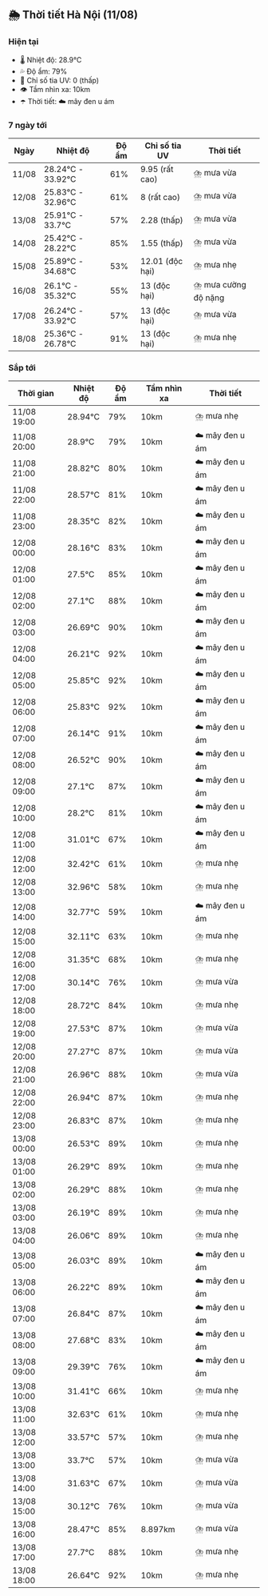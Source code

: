## 🌦️ Thời tiết Hà Nội (11/08)

### Hiện tại

- 🌡️ Nhiệt độ: 28.9℃
- 💦 Độ ẩm: 79%
- 🌟 Chỉ số tia UV: 0 (thấp)
- 👁️ Tầm nhìn xa: 10km
- ☂️ Thời tiết: ☁️ mây đen u ám

### 7 ngày tới

| Ngày | Nhiệt độ | Độ ẩm | Chỉ số tia UV | Thời tiết |
| --- | --- | --- | --- | --- |
| 11/08 | 28.24℃ - 33.92℃ | 61% | 9.95 (rất cao) | ⛈️ mưa vừa |
| 12/08 | 25.83℃ - 32.96℃ | 61% | 8 (rất cao) | ⛈️ mưa vừa |
| 13/08 | 25.91℃ - 33.7℃ | 57% | 2.28 (thấp) | ⛈️ mưa vừa |
| 14/08 | 25.42℃ - 28.22℃ | 85% | 1.55 (thấp) | ⛈️ mưa vừa |
| 15/08 | 25.89℃ - 34.68℃ | 53% | 12.01 (độc hại) | ⛈️ mưa nhẹ |
| 16/08 | 26.1℃ - 35.32℃ | 55% | 13 (độc hại) | ⛈️ mưa cường độ nặng |
| 17/08 | 26.24℃ - 33.92℃ | 57% | 13 (độc hại) | ⛈️ mưa vừa |
| 18/08 | 25.36℃ - 26.78℃ | 91% | 13 (độc hại) | ⛈️ mưa nhẹ |

### Sắp tới

| Thời gian | Nhiệt độ | Độ ẩm | Tầm nhìn xa | Thời tiết |
| --- | --- | --- | --- | --- |
| 11/08 19:00 | 28.94℃ | 79% | 10km | ⛈️ mưa nhẹ |
| 11/08 20:00 | 28.9℃ | 79% | 10km | ☁️ mây đen u ám |
| 11/08 21:00 | 28.82℃ | 80% | 10km | ☁️ mây đen u ám |
| 11/08 22:00 | 28.57℃ | 81% | 10km | ☁️ mây đen u ám |
| 11/08 23:00 | 28.35℃ | 82% | 10km | ☁️ mây đen u ám |
| 12/08 00:00 | 28.16℃ | 83% | 10km | ☁️ mây đen u ám |
| 12/08 01:00 | 27.5℃ | 85% | 10km | ☁️ mây đen u ám |
| 12/08 02:00 | 27.1℃ | 88% | 10km | ☁️ mây đen u ám |
| 12/08 03:00 | 26.69℃ | 90% | 10km | ☁️ mây đen u ám |
| 12/08 04:00 | 26.21℃ | 92% | 10km | ☁️ mây đen u ám |
| 12/08 05:00 | 25.85℃ | 92% | 10km | ☁️ mây đen u ám |
| 12/08 06:00 | 25.83℃ | 92% | 10km | ☁️ mây đen u ám |
| 12/08 07:00 | 26.14℃ | 91% | 10km | ☁️ mây đen u ám |
| 12/08 08:00 | 26.52℃ | 90% | 10km | ☁️ mây đen u ám |
| 12/08 09:00 | 27.1℃ | 87% | 10km | ☁️ mây đen u ám |
| 12/08 10:00 | 28.2℃ | 81% | 10km | ☁️ mây đen u ám |
| 12/08 11:00 | 31.01℃ | 67% | 10km | ☁️ mây đen u ám |
| 12/08 12:00 | 32.42℃ | 61% | 10km | ⛈️ mưa nhẹ |
| 12/08 13:00 | 32.96℃ | 58% | 10km | ⛈️ mưa nhẹ |
| 12/08 14:00 | 32.77℃ | 59% | 10km | ☁️ mây đen u ám |
| 12/08 15:00 | 32.11℃ | 63% | 10km | ⛈️ mưa nhẹ |
| 12/08 16:00 | 31.35℃ | 68% | 10km | ⛈️ mưa nhẹ |
| 12/08 17:00 | 30.14℃ | 76% | 10km | ⛈️ mưa vừa |
| 12/08 18:00 | 28.72℃ | 84% | 10km | ⛈️ mưa nhẹ |
| 12/08 19:00 | 27.53℃ | 87% | 10km | ⛈️ mưa vừa |
| 12/08 20:00 | 27.27℃ | 87% | 10km | ⛈️ mưa vừa |
| 12/08 21:00 | 26.96℃ | 88% | 10km | ⛈️ mưa vừa |
| 12/08 22:00 | 26.94℃ | 87% | 10km | ⛈️ mưa nhẹ |
| 12/08 23:00 | 26.83℃ | 87% | 10km | ⛈️ mưa nhẹ |
| 13/08 00:00 | 26.53℃ | 89% | 10km | ⛈️ mưa nhẹ |
| 13/08 01:00 | 26.29℃ | 89% | 10km | ⛈️ mưa nhẹ |
| 13/08 02:00 | 26.29℃ | 88% | 10km | ⛈️ mưa nhẹ |
| 13/08 03:00 | 26.19℃ | 89% | 10km | ⛈️ mưa nhẹ |
| 13/08 04:00 | 26.06℃ | 89% | 10km | ⛈️ mưa nhẹ |
| 13/08 05:00 | 26.03℃ | 89% | 10km | ☁️ mây đen u ám |
| 13/08 06:00 | 26.22℃ | 89% | 10km | ☁️ mây đen u ám |
| 13/08 07:00 | 26.84℃ | 87% | 10km | ☁️ mây đen u ám |
| 13/08 08:00 | 27.68℃ | 83% | 10km | ☁️ mây đen u ám |
| 13/08 09:00 | 29.39℃ | 76% | 10km | ☁️ mây đen u ám |
| 13/08 10:00 | 31.41℃ | 66% | 10km | ⛈️ mưa nhẹ |
| 13/08 11:00 | 32.63℃ | 61% | 10km | ⛈️ mưa nhẹ |
| 13/08 12:00 | 33.57℃ | 57% | 10km | ⛈️ mưa nhẹ |
| 13/08 13:00 | 33.7℃ | 57% | 10km | ⛈️ mưa vừa |
| 13/08 14:00 | 31.63℃ | 67% | 10km | ⛈️ mưa vừa |
| 13/08 15:00 | 30.12℃ | 76% | 10km | ⛈️ mưa vừa |
| 13/08 16:00 | 28.47℃ | 85% | 8.897km | ⛈️ mưa vừa |
| 13/08 17:00 | 27.7℃ | 88% | 10km | ⛈️ mưa nhẹ |
| 13/08 18:00 | 26.64℃ | 92% | 10km | ⛈️ mưa nhẹ |
